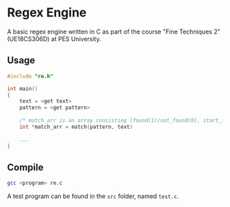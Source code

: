 # Regex Engine

A basic regex engine written in C as part of the course "Fine Techniques 2" (UE18CS306D) at PES University.

## Usage

```c
#include "re.h"

int main()
{
    text = <get text>
    pattern = <get pattern>
    
    /* match_arr is an array consisting [found(1)/not_found(0), start_index, end_index] */
    int *match_arr = match(pattern, text)
    
    ...
}
```

## Compile

```sh
gcc <program> re.c
```

A test program can be found in the `src` folder, named `test.c`.
